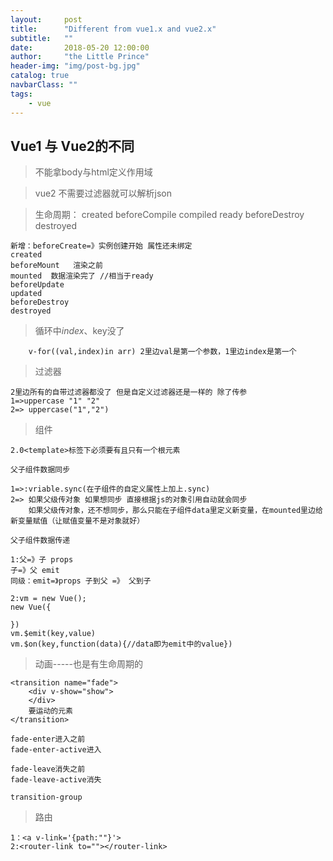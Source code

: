 ```yaml
---
layout:     post
title:      "Different from vue1.x and vue2.x"
subtitle:   ""
date:       2018-05-20 12:00:00
author:     "the Little Prince"
header-img: "img/post-bg.jpg"
catalog: true
navbarClass: ""
tags:
    - vue
---
```


## Vue1 与 Vue2的不同

>   不能拿body与html定义作用域

>   vue2 不需要过滤器就可以解析json

>   生命周期：
    created
    beforeCompile
    compiled
    ready
    beforeDestroy
    destroyed


    新增：beforeCreate=》实例创建开始 属性还未绑定
    created
    beforeMount   渲染之前
    mounted  数据渲染完了 //相当于ready
    beforeUpdate
    updated
    beforeDestroy
    destroyed

>   循环中$index、$key没了 

        v-for((val,index)in arr) 2里边val是第一个参数，1里边index是第一个

>   过滤器

    2里边所有的自带过滤器都没了 但是自定义过滤器还是一样的 除了传参
    1=>uppercase "1" "2"
    2=> uppercase("1","2")
 
>   组件

    2.0<template>标签下必须要有且只有一个根元素

    父子组件数据同步

    1=>:vriable.sync(在子组件的自定义属性上加上.sync)
    2=> 如果父级传对象 如果想同步 直接根据js的对象引用自动就会同步
        如果父级传对象，还不想同步，那么只能在子组件data里定义新变量，在mounted里边给新变量赋值（让赋值变量不是对象就好）

    父子组件数据传递

    1:父=》子 props
    子=》父 emit
    同级：emit=》props 子到父 =》 父到子

    2:vm = new Vue();
    new Vue({

    })
    vm.$emit(key,value)
    vm.$on(key,function(data){//data即为emit中的value})

>   动画-----也是有生命周期的

    <transition name="fade">
        <div v-show="show">
        </div>
        要运动的元素
    </transition>

    fade-enter进入之前
    fade-enter-active进入

    fade-leave消失之前
    fade-leave-active消失

    transition-group    

>   路由

    1：<a v-link='{path:""}'>
    2:<router-link to=""></router-link>


